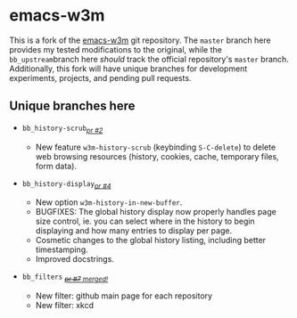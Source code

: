 # emacs-w3m

This is a fork of the [emacs-w3m](https://github.com/emacs-w3m/emacs-w3m) git repository. The `master` branch here  provides my tested modifications to the original, while the `bb_upstream`branch here _should_ track the official repository's `master` branch. Additionally, this fork will have unique branches for development experiments, projects, and pending pull requests.

## Unique branches here

* `bb_history-scrub`<sub>[_pr #2_](https://github.com/emacs-w3m/emacs-w3m/pull/2)</sub>
  * New feature `w3m-history-scrub` (keybinding `S-C-delete`) to
    delete web browsing resources (history, cookies, cache, temporary
    files, form data).

* `bb_history-display`<sub>[_pr #4_](https://github.com/emacs-w3m/emacs-w3m/pull/4)</sub>
  * New option `w3m-history-in-new-buffer`.
  * BUGFIXES: The global history display now properly handles page
    size control, ie. you can select where in the history to begin
    displaying and how many entries to display per page.
  * Cosmetic changes to the global history listing, including better timestamping.
  * Improved docstrings.

* `bb_filters` <sub>[_~~pr #7~~ merged!_](https://github.com/emacs-w3m/emacs-w3m/pull/7)</sub>
  * New filter: github main page for each repository
  * New filter: xkcd
